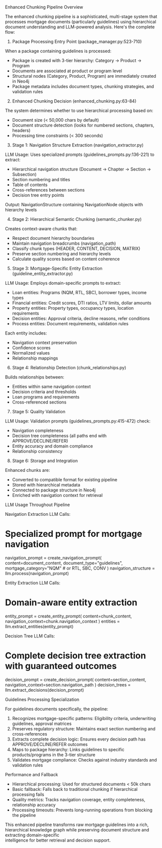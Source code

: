   Enhanced Chunking Pipeline Overview

  The enhanced chunking pipeline is a sophisticated, multi-stage system that processes mortgage documents (particularly guidelines) using hierarchical document
  understanding and LLM-powered analysis. Here's the complete flow:

  1. Package Processing Entry Point (package_manager.py:523-710)

  When a package containing guidelines is processed:
  - Package is created with 3-tier hierarchy: Category → Product → Program
  - Documents are associated at product or program level
  - Structural nodes (Category, Product, Program) are immediately created in Neo4j
  - Package metadata includes document types, chunking strategies, and validation rules

  2. Enhanced Chunking Decision (enhanced_chunking.py:63-84)

  The system determines whether to use hierarchical processing based on:
  - Document size (< 50,000 chars by default)
  - Document structure detection (looks for numbered sections, chapters, headers)
  - Processing time constraints (< 300 seconds)

  3. Stage 1: Navigation Structure Extraction (navigation_extractor.py)

  LLM Usage: Uses specialized prompts (guidelines_prompts.py:136-221) to extract:
  - Hierarchical navigation structure (Document → Chapter → Section → Subsection)
  - Section numbering and titles
  - Table of contents
  - Cross-references between sections
  - Decision tree entry points

  Output: NavigationStructure containing NavigationNode objects with hierarchy levels

  4. Stage 2: Hierarchical Semantic Chunking (semantic_chunker.py)

  Creates context-aware chunks that:
  - Respect document hierarchy boundaries
  - Maintain navigation breadcrumbs (navigation_path)
  - Classify chunk types (HEADER, CONTENT, DECISION, MATRIX)
  - Preserve section numbering and hierarchy levels
  - Calculate quality scores based on content coherence

  5. Stage 3: Mortgage-Specific Entity Extraction (guideline_entity_extractor.py)

  LLM Usage: Employs domain-specific prompts to extract:
  - Loan entities: Programs (NQM, RTL, SBC), borrower types, income types
  - Financial entities: Credit scores, DTI ratios, LTV limits, dollar amounts
  - Property entities: Property types, occupancy types, location requirements
  - Decision entities: Approval criteria, decline reasons, refer conditions
  - Process entities: Document requirements, validation rules

  Each entity includes:
  - Navigation context preservation
  - Confidence scores
  - Normalized values
  - Relationship mappings

  6. Stage 4: Relationship Detection (chunk_relationships.py)

  Builds relationships between:
  - Entities within same navigation context
  - Decision criteria and thresholds
  - Loan programs and requirements
  - Cross-referenced sections

  7. Stage 5: Quality Validation

  LLM Usage: Validation prompts (guidelines_prompts.py:415-472) check:
  - Navigation completeness
  - Decision tree completeness (all paths end with APPROVE/DECLINE/REFER)
  - Entity accuracy and domain compliance
  - Relationship consistency

  8. Stage 6: Storage and Integration

  Enhanced chunks are:
  - Converted to compatible format for existing pipeline
  - Stored with hierarchical metadata
  - Connected to package structure in Neo4j
  - Enriched with navigation context for retrieval

  LLM Usage Throughout Pipeline

  Navigation Extraction LLM Calls:

  # Specialized prompt for mortgage navigation
  navigation_prompt = create_navigation_prompt(
      content=document_content,
      document_type="guidelines",
      mortgage_category="NQM"  # or RTL, SBC, CONV
  )
  navigation_structure = llm.process(navigation_prompt)

  Entity Extraction LLM Calls:

  # Domain-aware entity extraction
  entity_prompt = create_entity_prompt(
      content=chunk_content,
      navigation_context=chunk.navigation_context
  )
  entities = llm.extract_entities(entity_prompt)

  Decision Tree LLM Calls:

  # Complete decision tree extraction with guaranteed outcomes
  decision_prompt = create_decision_prompt(
      content=section_content,
      navigation_context=section.navigation_path
  )
  decision_trees = llm.extract_decisions(decision_prompt)

  Guidelines Processing Specialization

  For guidelines documents specifically, the pipeline:

  1. Recognizes mortgage-specific patterns: Eligibility criteria, underwriting guidelines, approval matrices
  2. Preserves regulatory structure: Maintains exact section numbering and cross-references
  3. Extracts complete decision logic: Ensures every decision path has APPROVE/DECLINE/REFER outcomes
  4. Maps to package hierarchy: Links guidelines to specific products/programs in the 3-tier structure
  5. Validates mortgage compliance: Checks against industry standards and validation rules

  Performance and Fallback

  - Hierarchical processing: Used for structured documents < 50k chars
  - Basic fallback: Falls back to traditional chunking if hierarchical processing fails
  - Quality metrics: Tracks navigation coverage, entity completeness, relationship accuracy
  - Processing timeouts: Prevents long-running operations from blocking the pipeline

  This enhanced pipeline transforms raw mortgage guidelines into a rich, hierarchical knowledge graph while preserving document structure and extracting domain-specific     
   intelligence for better retrieval and decision support.